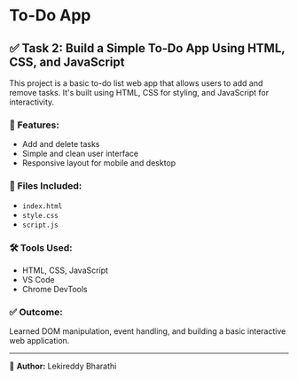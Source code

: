 # To-Do App

## ✅ Task 2: Build a Simple To-Do App Using HTML, CSS, and JavaScript

This project is a basic to-do list web app that allows users to add and remove tasks. It's built using HTML, CSS for styling, and JavaScript for interactivity.

### 🔧 Features:
- Add and delete tasks
- Simple and clean user interface
- Responsive layout for mobile and desktop

### 📂 Files Included:
- `index.html`
- `style.css`
- `script.js`

### 🛠 Tools Used:
- HTML, CSS, JavaScript
- VS Code
- Chrome DevTools

### ✅ Outcome:
Learned DOM manipulation, event handling, and building a basic interactive web application.

---

👤 **Author:** Lekireddy Bharathi
